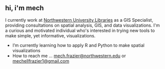 ## hi, i'm mech 

I currently work at [Northwestern University Libraries](https://www.library.northwestern.edu/index.html) as a GIS Specialist, providing consultations on spatial analysis, GIS, and data visualizations. I'm a curious and motivated individual who's interested in trying new tools to make simple, yet informative, visualizations. 

- I’m currently learning how to apply R and Python to make spatial visualizations
- How to reach me ... [mech.frazier@northwestern.edu](mailto:mech.frazier@northwestern.edu) or [mechellfrazier1@gmail.com](mechellfrazier1@gmail.com)
